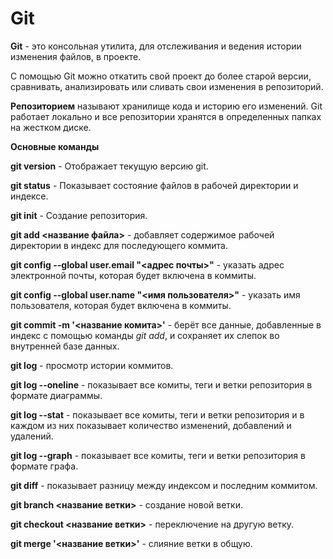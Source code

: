 # Git

**Git** - это консольная утилита, для отслеживания и ведения истории изменения файлов, в проекте.

С помощью Git можно откатить свой проект до более старой версии, сравнивать, анализировать или сливать свои изменения в репозиторий.

**Репозиторием** называют хранилище кода и историю его изменений. Git работает локально и все репозитории хранятся в определенных папках на жестком диске.

**Основные команды**

**git version** - Отображает текущую версию git.

**git status** - Показывает состояние файлов в рабочей директории и индексе.

**git init** - Создание репозитория.

**git add <название файла>** - добавляет содержимое рабочей директории в индекс для последующего коммита.

**git config --global user.email "<адрес почты>"** - указать адрес электронной почты, которая будет включена в коммиты.

**git config --global user.name "<имя пользователя>"** - указать имя пользователя, которая будет включена в коммиты.

**git commit -m '<название комита>'** - берёт все данные, добавленные в индекс с помощью команды *git add*, и сохраняет их слепок во внутренней базе данных.

**git log** - просмотр истории коммитов.

**git log --oneline** - показывает все комиты, теги и ветки репозитория в формате диаграммы.

**git log --stat** - показывает все комиты, теги и ветки репозитория и в каждом из них показывает количество изменений, добавлений и удалений.

**git log --graph** - показывает все комиты, теги и ветки репозитория в формате графа.

**git diff** - показывает разницу между индексом и последним коммитом.

**git branch <название ветки>** - создание новой ветки.

**git checkout <название ветки>** - переключение на другую ветку.

**git merge '<название ветки>'** - слияние ветки в общую.